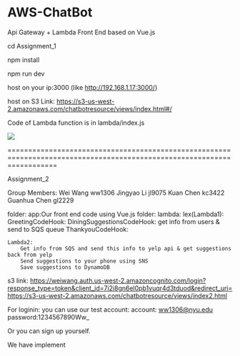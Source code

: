 # AWS-ChatBot
Api Gateway + Lambda
Front End based on Vue.js

cd Assignment_1

npm install

npm run dev

host on your ip:3000 (like http://192.168.1.17:3000/)

host on 
S3 Link: https://s3-us-west-2.amazonaws.com/chatbotresource/views/index.html#/


Code of Lambda function is in lambda/index.js

![](https://github.com/Wangwei0223/AWS-LambdaDemo/blob/master/Assignment_1/images/image_1.png?raw=true)

========================================================================================================================

Assignment_2

Group Members:
Wei Wang    ww1306
Jingyao Li  jl9075
Kuan Chen   kc3422
Guanhua Chen gl2229


folder: app:Our front end code using Vue.js
folder:
lambda:
    lex(Lambda1):
        GreetingCodeHook: 
        DiningSuggestionsCodeHook: get info from users & send to SQS queue
        ThankyouCodeHook: 
    
    Lambda2:
        Get info from SQS and send this info to yelp api & get suggestions back from yelp
        Send suggestions to your phone using SNS
        Save suggestions to DynamoDB

s3 link:
https://weiwang.auth.us-west-2.amazoncognito.com/login?response_type=token&client_id=7i2i8gn6el0pb1vuqr4d3tduod&redirect_uri=https://s3-us-west-2.amazonaws.com/chatbotresource/views/index2.html

For loginin: you can use our test account:
account: ww1306@nyu.edu
password:1234567890Ww_

Or you can sign up yourself.

We have implement 

